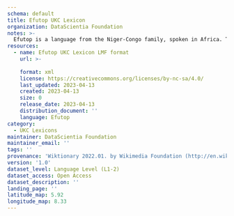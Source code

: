 ```yaml
---
schema: default
title: Efutop UKC Lexicon
organization: DataScientia Foundation
notes: >-
  Efutop is a language from the Niger-Congo family, spoken in Africa. The UKC Lexicon of Efutop is represented as a lexico-semantic network. It consists of words, word senses, synsets, as well as sense-level and synset-level relationships.
resources:
  - name: Efutop UKC Lexicon LMF format
    url: >-
      
    format: xml
    license: https://creativecommons.org/licenses/by-nc-sa/4.0/
    last_updated: 2023-04-13
    created: 2023-04-13
    size: 0
    release_date: 2023-04-13
    distribution_document: ''
    language: Efutop
category:
  - UKC Lexicons
maintainer: DataScientia Foundation
maintainer_email: ''
tags: ''
provenance: 'Wiktionary 2022.01. by Wikimedia Foundation (http://en.wiktionary.org); Princeton WordNet 2.1 by Princeton University (https://wordnet.princeton.edu)'
version: '1.0'
dataset_level: Language Level (L1-2)
dataset_access: Open Access
dataset_description: ''
landing_page: ''
latitude_map: 5.92
longitude_map: 8.33
---
```

